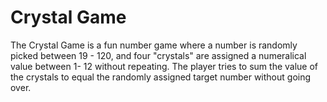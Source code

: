 # Crystal Game
The Crystal Game is a fun number game where a number is randomly picked between 19 - 120, and four "crystals" are assigned a numeralical value between 1- 12 without repeating.  The player tries to sum the value of the crystals to equal the randomly assigned target number without going over.
